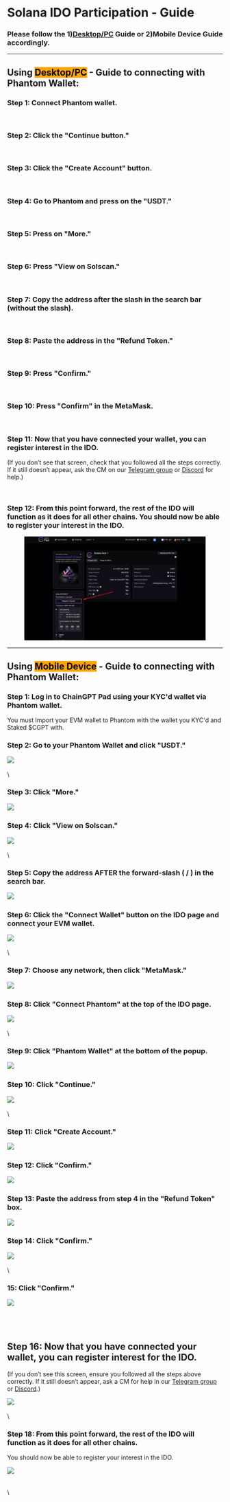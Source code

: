 # Solana IDO Participation - Guide

### **Please follow the 1)**[**Desktop/PC**](solana-ido-participation-guide.md#using-desktop-pc-guide-to-connecting-with-phantom-wallet) **Guide or  2)Mobile Device Guide accordingly.**



***

## Using <mark style="background-color:orange;">Desktop/PC</mark> -  Guide to connecting with Phantom Wallet:

### Step 1: Connect Phantom wallet.

<div align="left">

<figure><img src="https://lh7-rt.googleusercontent.com/docsz/AD_4nXcdCl_1ZMN9CQD1UaWfCiqLS53lr1SlmIzBaVGkvn4xuIbD42klMX-L0U3Q946k3doKa58YNm7TYGO0_TeBUXPLwF550EYQx3IeI8xntEpeiH169y9JTbc6KeDBy6Un2VzWjk09XGwdbWv67Sw8SrboqaPP?key=pJ11xngXYM0Ts19dj4Ieug" alt=""><figcaption></figcaption></figure>

</div>

### &#x20;Step 2: Click the "Continue button."

<div align="left">

<figure><img src="https://lh7-rt.googleusercontent.com/docsz/AD_4nXfT-rZSy88zvafYcnMlm6V6gtcQ7xVs6tGXzpnUxJWXmCYFxjLZYDc3GP3cRyQ2lViro0SFbm80EpE5LADCzNUaybk1cXXddn-oXnRAKBOHaJI4Gy-XIZey39ohnKRW4CctfcZ3lI0wfq9xEiQbkJoGmhU?key=pJ11xngXYM0Ts19dj4Ieug" alt=""><figcaption></figcaption></figure>

</div>



### Step 3: Click the "Create Account" button.

<div align="left">

<figure><img src="https://lh7-rt.googleusercontent.com/docsz/AD_4nXfsMruwYZ1vR8SGT4kXo0QKsK0fbvgOLFFy29-3JljciA97MsYI7ScAgvA5PEYkmg5GTxlToybiFccrI7ESMrCsfAAoBpm5XuKDnlMkvjFE-1lcbsXTdicpx6sU8-oOaCGCVLtxeBUTo4pkKw89sgmjvYNn?key=pJ11xngXYM0Ts19dj4Ieug" alt=""><figcaption></figcaption></figure>

</div>

### &#x20;Step 4: Go to Phantom and press on the "USDT."

<div align="left">

<figure><img src="https://lh7-rt.googleusercontent.com/docsz/AD_4nXd1YLplQ4bEmkLmNB3YMn4BBz5ufmwdn7AR4Jlj28ApzXAH4cJmyEqUm4P7-1kH-TnVuamVRgluZPQxsqkvAhs_GsPh8D0WBSOt45KDDSnx9NbowzQKKgzRMF4L-Y5BeZzwdtIx7NL9OhmllNnOqzGj3x7F?key=pJ11xngXYM0Ts19dj4Ieug" alt=""><figcaption></figcaption></figure>

</div>



### Step 5: Press on "More."

<div align="left">

<figure><img src="https://lh7-rt.googleusercontent.com/docsz/AD_4nXfa6O2rdA4mjVn9Kz3TJ00Jvnwca2RR5bY3CW95vqxxnLqhzSy1XXNfrBxCH2wG9dxHx9m0a7cdAPrJ--YEjYEGFtoL6AYcuZgZE8dlO_X_v6R6KeV_XDdipusMsm6x-rW8sMA6nsDtEbo0JNKhZzVP4l4?key=pJ11xngXYM0Ts19dj4Ieug" alt=""><figcaption></figcaption></figure>

</div>



### Step 6: Press "View on Solscan."

<div align="left">

<figure><img src="https://lh7-rt.googleusercontent.com/docsz/AD_4nXcoxZo4hv79aO1bZjIQyjDFXbDhIx8-7hJ_FGfBeNW94MWcRC-_RkcejApc0VggEmCMV9BVnbuOlR0-XiA3P6K1OhN0BNK4cjXV_VUn8NDlRiG3xxtmCiUbkK1w4yVJco8f5j5695qIClC8IyzIwDVA8RE-?key=pJ11xngXYM0Ts19dj4Ieug" alt=""><figcaption></figcaption></figure>

</div>



### Step 7: Copy the address after the slash in the search bar (without the slash).

<div align="left">

<figure><img src="https://lh7-rt.googleusercontent.com/docsz/AD_4nXdcCicd1mMNScrRz01LQGAgRdxg3GErBD2Zruzs4ojf5n_opDKKUXEw-QrJ2GI8FYcjDOL2wemruVgR4HnDL6WcciEVi-dHNNnp8yOxLW9dxIyjuVXSkAgafYFz7cOg0yXbxZ4We2dPEFaaT-qqUD6u09iw?key=pJ11xngXYM0Ts19dj4Ieug" alt=""><figcaption></figcaption></figure>

</div>



### Step 8: Paste the address in the "Refund Token."

<div align="left">

<figure><img src="https://lh7-rt.googleusercontent.com/docsz/AD_4nXdUFICyzqK90NwSUeHYeicRbUYJaKGIoO7tW4j7JA-cK3NIvkS1BF4WwVm63Wf-unn0Kw23b2o-BySQeIC-DcjK2tbHPIktZ1woA7CBHosmgzUqZncLNh3rD0GLN5SoqkXQfLcPmhnPoDiZvPeSiHnM9xVH?key=pJ11xngXYM0Ts19dj4Ieug" alt=""><figcaption></figcaption></figure>

</div>



### Step 9: Press "Confirm."

<div align="left">

<figure><img src="https://lh7-rt.googleusercontent.com/docsz/AD_4nXcYr378rkKqruXyq5jSLt0CTBfXIST57TVqVijUAplzWol9Qo0AsRUeKRbJzXl69so5BieGWX4-PoqDLPlFJEfltQb1ksPQsdDJP4kytvQoEyOoNLGrvrjAD1He00I1HwVqnekxWBK3hnmbjxrmgQGeloKD?key=pJ11xngXYM0Ts19dj4Ieug" alt=""><figcaption></figcaption></figure>

</div>



### Step 10: Press "Confirm" in the MetaMask.

<div align="left">

<figure><img src="https://lh7-rt.googleusercontent.com/docsz/AD_4nXfIl0kN6DqN94o-kvuVNLzivoRHPnzTI1sJOZ73QnqIFCoztcHHRoH3u6IIIKflEOmt8sQd4LRCi4pElcCAiMOZUSacWdGVkHJs6ymsaFgvQRaZX437EaxLjZ3lTs21Mh9n4CgZYVWgL8_DnxRK3Z5Ebe9x?key=pJ11xngXYM0Ts19dj4Ieug" alt=""><figcaption></figcaption></figure>

</div>



### Step 11: Now that you have connected your wallet, you can register interest in the IDO.&#x20;

(If you don’t see that screen, check that you followed all the steps correctly. If it still doesn’t appear, ask the CM on our [Telegram group](https://t.me/chaingpt) or [Discord](https://www.discord.gg/chaingpt) for help.)

<div align="left">

<figure><img src="https://lh7-rt.googleusercontent.com/docsz/AD_4nXd8-Phxn-ueXKYoIhkJqjSxjGceJ2DcyJUn05Uv_qEOrCgK6WD6TVqGrBfzns4PXCYNZmQfP2tsurRjftn1hHd2McyiNtxC_BTf4-_EDCnyspoRHobKeITSaKQy2wwFJ5110-C8Z_XUWk4mcjqYdMvOjNaW?key=pJ11xngXYM0Ts19dj4Ieug" alt=""><figcaption></figcaption></figure>

</div>

### Step 12: From this point forward, the rest of the IDO will function as it does for all other chains. You should now be able to register your interest in the IDO.&#x20;

<div align="left">

<figure><img src="../../.gitbook/assets/telegram-cloud-photo-size-5-6210573335251764677-y.jpg" alt=""><figcaption></figcaption></figure>

</div>



***

## Using <mark style="background-color:orange;">Mobile Device</mark> - Guide to connecting with Phantom Wallet:



### Step 1: Log in to ChainGPT Pad using your KYC'd wallet via Phantom wallet.

You must Import your EVM wallet to Phantom with the wallet you KYC'd and Staked $CGPT with.

### Step 2: Go to your Phantom Wallet and click "USDT."

![](https://lh7-rt.googleusercontent.com/docsz/AD\_4nXdivbGut4JfDETb3glXoLq-pQTtNKGgaoA-pD90y6Tr\_1XnLyJuphQSpEzpd51sXVRicjDd-EuZfAowCBZEbi8YiOHM-ZwV6z7MsUhba2Nbxf8eP3ZQ-4Ul\_nY2lnJyGCWsWRPTOpwCfXn0-eSi4PzBVEuA?key=oK10reX-SyZxz0MCnUXWag)

\


### Step 3: Click "More."&#x20;

![](https://lh7-rt.googleusercontent.com/docsz/AD\_4nXfaldGYGpcYP2omeptkVdboxEVGBNiTKOD6qDL6ZDFVW8ufk\_zqMkjEHYCritDMx81q7Z68NTgww5PulK4pvaj781uZZYO\_eMiJKXAxbAvfZhvRIkds9KtTMz-FrUWEp7YQ2mBwx54bXpG6JXAy8pwTg6m9?key=oK10reX-SyZxz0MCnUXWag)



### Step 4: Click "View on Solscan."

![](https://lh7-rt.googleusercontent.com/docsz/AD\_4nXdwti4EvoSxjSyjuoXfDf2AHr7f8kKU8\_O8otJpebPf5d\_D57y1SrpqeF8nTD5EVmNve0w4znx9mRWCPTAXFIcFzRK2eof4HBmIhDRgQW-LYel4Xqes3dhOXc4mf1FuEDwC\_U-DfJQU4yZSoEBpt7QEg64r?key=oK10reX-SyZxz0MCnUXWag)

\


### Step 5: Copy the address AFTER the forward-slash ( / ) in the search bar.&#x20;

![](https://lh7-rt.googleusercontent.com/docsz/AD\_4nXfVMm7\_-Fc7ClhvZxS6tnXVoFrzvxaD7x0z5E5sYG8q\_cxnt22qX5ri36sSCJbDiDLSy5Jg2\_D65Ze5gbEQnW1-uRhhT49Tfdrg0QtLUPD-Q56xwRm0qKme4NwfRXtxP1cvTytoh0s\_MIDp3cYHFgD2eRQu?key=oK10reX-SyZxz0MCnUXWag)



### Step 6: Click the "Connect Wallet" button on the IDO page and connect your EVM wallet.

![](https://lh7-rt.googleusercontent.com/docsz/AD\_4nXevT0Wma5I57MScVcv4jzpPokNU8yGvj-kZi0-QmzoHeIVfqixuSqwpMibhLqLPmkk5bvhPM2xc161wMECX-5tPgqkDNQ6gnj1mlTnT7ZPLigX9yg1dR6\_4f5RvKoKhvX\_ufiemiEt7\_rJ4LjZMsA5aR21o?key=oK10reX-SyZxz0MCnUXWag)

\


### Step 7: Choose any network, then click "MetaMask."

![](https://lh7-rt.googleusercontent.com/docsz/AD\_4nXepK5eg5x6jgzPrFmMUvCX0VxLRyGFjzEhJq4bnM5gtrVfbQCvdAnsuR0Gq\_YdM6rktSRnOmXLFbYrTnkg03karPUrhnI00nuJlhaskPCtQmC98g21ICz8\_NOf2qI-VzCE86Tas1it\_VxEDIRrSpB6bwc1b?key=oK10reX-SyZxz0MCnUXWag)



### Step 8: Click "Connect Phantom" at the top of the IDO page.

![](https://lh7-rt.googleusercontent.com/docsz/AD\_4nXeZ1tZMb\_fEiyoYzpL\_wsnPPZwtHyJHe\_FJS-YWof\_FUK3MWJsh\_LGDjzTIy2SDHCCHnD7\_9IF81sgF7JwxW5Q5Vhake4Y2D-0wyQNQldLYkC7RXkrKcAcJ2CWOLvh-Gidtxsv718DXObI05ZR8kFHx35o?key=oK10reX-SyZxz0MCnUXWag)

\


### Step 9: Click  "Phantom Wallet" at the bottom of the popup.&#x20;

![](https://lh7-rt.googleusercontent.com/docsz/AD\_4nXfAjB2iLOV-HP7gYrxIwglN3gCN33U\_p42MfYUYWnQB4hHYBrpuDSr8LD-3sYkxg84oqn0eQkWJ3Lok3LD0mFD35vugjrst8kJ3J9W-jRh5kO060SrWPUmLG6OCRVc26x4bpgW1yOV-6IS\_xKhSiNuo7ALQ?key=oK10reX-SyZxz0MCnUXWag)



### Step 10: Click "Continue."

![](https://lh7-rt.googleusercontent.com/docsz/AD\_4nXdCwBUgNofyV8alzItLi\_SeF7f-BQ5n-7SziUDUJmYSf4PcJ51G8GpX3PXD4prUi02DOPG43lriGs33fHcd7BZNXXURQrFA1vrVncWTccmrMQ-m0Eg7z5\_nJXF4zU92Yx-maH1tE4nkLpJfVtGPQzY-HwvO?key=oK10reX-SyZxz0MCnUXWag)

\


### Step 11: Click "Create Account."

![](https://lh7-rt.googleusercontent.com/docsz/AD\_4nXft6-ZmPDo3C7P9F30xuvL-3f6dzj6YWKZqOiWOztBeLPTjvhJLvC0NyuQpncWR8Hm2arpfAk9PnZHzdkhlosW1AuE5ukxuxsCoEueR6hrr2q17sAlA9seCV7MaY8wxhQU6YzyEe3QTgmDx1PvusPQVtkc?key=oK10reX-SyZxz0MCnUXWag)



### Step 12: Click "Confirm."

![](https://lh7-rt.googleusercontent.com/docsz/AD\_4nXcwQ-UQ\_9NhMrmLIPEKufs5eZ3RFssARH-3rO7LKCONBoWTdlMwADeoK\_NNq7uLGY222xkvlHuqBHv6VcWIF6U-fJvabH9MkhWUYB-dx\_3OWtLRNKOBwAmSlA-7CB5kyz3IFhap2YaFu1pt31WYg5oWLLcp?key=oK10reX-SyZxz0MCnUXWag)



### Step 13: Paste the address from step 4 in the "Refund Token" box.

![](https://lh7-rt.googleusercontent.com/docsz/AD\_4nXfWhG3fTAWC1C-e3UKhh9T5lkKCiv3avrhCogQ6btrWnHvsQk-DPCeUQ--WVtIWIZrrEiOn\_3wIeYzKrzPIbN29B38Y5nPgpdSPHKCyRQk9FRrE6PwWhUPsF9mValbbZthDLur845GQ9blky8SF1Wds9BA?key=oK10reX-SyZxz0MCnUXWag)



### Step 14: Click "Confirm."

![](https://lh7-rt.googleusercontent.com/docsz/AD\_4nXdKm-8sAxI1vlC\_5TvjZ5HuOAju5wBi9UTsKBiIDhJWiTWcviL8d05G\_FDV1okioXjbkTNIwS5z1msRnFXqkc482egIXRiSO02s7oMLJVzrNUJGcqqHfRs5uvOxXcy437j\_gJbiidhAbByBfhUs-NUefhH0?key=oK10reX-SyZxz0MCnUXWag)

\


### 15: Click "Confirm."

![](https://lh7-rt.googleusercontent.com/docsz/AD\_4nXdxS8N0Lu-TIdHbsWJWw4Msi0hdiovgeqe1AamLoR1xMsQQv9ZoAE7DOJvZHelv2n-cz5xPQiTwEfIvvCuTLp7m2TYV4gKmI3Wq6rekZkebI4w181GJO8hKCDAju-FOUZw2bdOHXbB85YjASsD5QVw4GP4?key=oK10reX-SyZxz0MCnUXWag)

\
\
Step 16: Now that you have connected your wallet, you can register interest for the IDO.&#x20;
----------------------------------------------------------------------------------------------

(If you don’t see this screen, ensure you followed all the steps above correctly. If it still doesn’t appear, ask a CM for help in our [Telegram group](https://t.me/chaingpt) or [Discord](https://www.discord.gg/chaingpt).)

![](https://lh7-rt.googleusercontent.com/docsz/AD\_4nXci7hOvlyWyw8lL7O2i7UA0UUNobaWm7-bashUUEyHlhKv37pvVlxLszvDx4H3dFI3MCroyjHNHDIVM7MNjp0YvaCUxaa9UZk58WxBpwe0MPEwZmlAzftqGwzRa1OmnbBXfGt5A7VCBhYaUr9QVDPJ1glvD?key=oK10reX-SyZxz0MCnUXWag)

\


### Step 18: From this point forward, the rest of the IDO will function as it does for all other chains.&#x20;

You should now be able to register your interest in the IDO.&#x20;

![](https://lh7-rt.googleusercontent.com/docsz/AD\_4nXeOY0cXgrhEtQCj8GMDOEjP-cqX8VQv1PElRHyUpQvGVuVu0whf27NG7sFche5enCBf6WHACzVEOmPHwHK257cXxxc-FgjVuzvBsBWTz-Wfkf5c7XaFuusQyYcG-tAH35T0g65uvxRyXQUrDx-RIp9jHe9Q?key=oK10reX-SyZxz0MCnUXWag)

\
\
